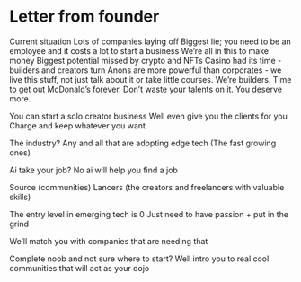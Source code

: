 # Letter from founder

Current situation
Lots of companies laying off
Biggest lie; you need to be an employee and it costs a lot to start a business
We’re all in this to make money
Biggest potential missed by crypto and NFTs
Casino had its time - builders and creators turn
Anons are more powerful than corporates - we live this stuff, not just talk about it or take little courses. We’re builders.
Time to get out McDonald’s forever. Don’t waste your talents on it. You deserve more.

You can start a solo creator business
Well even give you the clients for you
Charge and keep whatever you want

The industry? Any and all that are adopting edge tech
(The fast growing ones)

Ai take your job?
No ai will help you find a job

Source (communities)
Lancers (the creators and freelancers with valuable skills)

The entry level in emerging tech is 0
Just need to have passion + put in the grind

We’ll match you with companies that are needing that

Complete noob and not sure where to start?
Well intro you to real cool communities that will act as your dojo